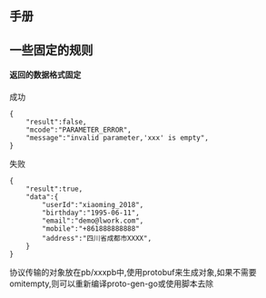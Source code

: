 手册
---------------

一些固定的规则
-------------------

#### 返回的数据格式固定

成功
```
{
    "result":false,
    "mcode":"PARAMETER_ERROR",
    "message":"invalid parameter,'xxx' is empty",
}
```

失败
```
{
    "result":true,
    "data":{
        "userId":"xiaoming_2018",
        "birthday":"1995-06-11",
        "email":"demo@lwork.com",
        "mobile":"+861888888888"
        "address":"四川省成都市XXXX",
    }
}
```

协议传输的对象放在pb/xxxpb中,使用protobuf来生成对象,如果不需要omitempty,则可以重新编译proto-gen-go或使用脚本去除